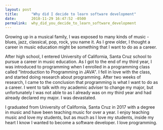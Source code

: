 ```yaml
---
layout: post
title:      "Why did I decide to learn software development"
date:       2018-11-29 16:47:52 -0500
permalink:  why_did_you_decide_to_learn_software_development
---
```



Growing up in a musical family, I was exposed to many kinds of music - blues, jazz, classical, pop, rock, you name it.  As I grew older, I thought a career in music education might be something that I want to do as a career.

After high school, I entered University of California, Santa Cruz school to pursue a career in music education. As I got to the end of my third year, I was introduced to programming when I enrolled in a programming class called "Introduction to Programming in JAVA".  I fell in love with the class, and started doing research about programming. After two weeks of research, I came to the conclusion that programming is what I want to do as a career. I went to talk with my academic adviser to change my major, but unfortunately I was not able to as I already was on my third year and had already declared my major. I was devastated.

I graduated from University of California, Santa Cruz in 2017 with a degree in music and have been teaching music for over a year. I enjoy teaching music and love my students, but as much as I love my students, inside my heart I know I wanted to become a software developer. I love programming. 
